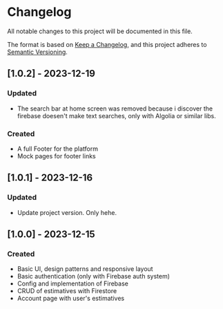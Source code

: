 # Changelog

All notable changes to this project will be documented in this file.

The format is based on [Keep a Changelog](https://keepachangelog.com/en/1.1.0/),
and this project adheres to [Semantic Versioning](https://semver.org/spec/v2.0.0.html).

## [1.0.2] - 2023-12-19

### Updated
- The search bar at home screen was removed because i discover the firebase doesen't make text searches, only with Algolia or similar libs.

### Created
- A full Footer for the platform
- Mock pages for footer links

## [1.0.1] - 2023-12-16

### Updated

- Update project version. Only hehe.

## [1.0.0] - 2023-12-15

### Created
- Basic UI, design patterns and responsive layout
- Basic authentication (only with Firebase auth system)
- Config and implementation of Firebase
- CRUD of estimatives with Firestore
- Account page with user's estimatives